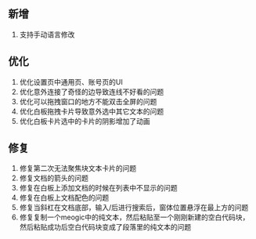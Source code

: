 ## 新增
1. 支持手动语言修改

## 优化
1. 优化设置页中通用页、账号页的UI
2. 优化意外连接了奇怪的边导致连线不好看的问题
3. 优化可以拖拽窗口的地方不能双击全屏的问题
4. 优化白板拖拽卡片导致意外选中其它文本的问题
5. 优化白板卡片选中的卡片的阴影增加了动画

## 修复
1. 修复第二次无法聚焦块文本卡片的问题
2. 修复文档的箭头的问题
3. 修复在白板上添加文档的时候在列表中不显示的问题
4. 修复在白板上文档配色的问题
5. 修复当斜杠在文档底部，输入/后进行搜索后，窗体位置悬浮在最上方的问题
6. 修复复制一个meogic中的纯文本，然后粘贴至一个刚刚新建的空白代码块，然后粘贴成功后空白代码块变成了段落里的纯文本的问题